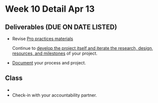 # Week 10 Detail Apr 13

## Deliverables \(DUE ON DATE LISTED\)

* Revise [Pro practices materials](../end_of_semester_deliverables/pro_practices_revisions.md)

  Continue to [develop the project itself and iterate the research, design, resources, and milestones](../project_plan/) of your project.

* [Document](../pre-work/website.md) your process and project.

## Class

* 
* Check-in with your accountability partner.

